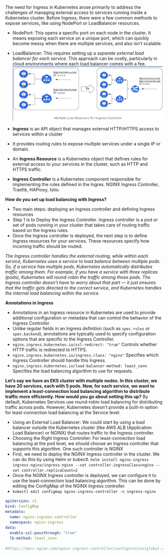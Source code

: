The need for Ingress in Kubernetes arose primarily to address the challenges of managing external access to services running inside a Kubernetes cluster. Before Ingress, there were a few common methods to expose services, like using NodePort or LoadBalancer resources. 
- NodePort: This opens a specific port on each node in the cluster. It means exposing each service on a unique port, which can quickly become messy when there are multiple services, and also isn’t scalable.
- LoadBalancer: This requires setting up a *separate external load balancer for each service*. This approach can be costly, particularly in cloud environments where each load balancer comes with a fee.
![Ingress1](https://github.com/nawab312/Kubernetes/blob/main/Images/Ingress1.png)

- **Ingress** is an API object that manages external HTTP/HTTPS access to services within a cluster
- It provides routing rules to expose multiple services under a single IP or domain.
- An **Ingress Resource** is a Kubernetes object that defines rules for external access to your services in the cluster, such as HTTP and HTTPS traffic.
- **Ingress Controller** is a Kubernetes component responsible for implementing the rules defined in the Ingres. NGINX Ingress Controller, Traefik, HAProxy, Istio.

**How do you set up load balancing with Ingress?**
- Two main steps: deploying an Ingress controller and defining Ingress resources
- Step 1 is to Deploy the Ingress Controller. Ingress controller is a pod or set of pods running in your cluster that takes care of routing traffic based on the Ingress rules.
- Once the Ingress controller is deployed, the next step is to define Ingress resources for your services. These resources specify how incoming traffic should be routed.

*The Ingress controller handles the external routing, while within each service, Kubernetes uses a service to load balance between multiple pods. So, if a service has multiple pods, Kubernetes automatically distributes traffic among them.
For example, if you have a service with three replicas (pods), Kubernetes will round-robin the traffic among those pods. The Ingress controller doesn’t have to worry about that part — it just ensures that the traffic gets directed to the correct service, and Kubernetes handles the internal load balancing within the service.*

**Annotations in Ingress**
- Annotations in an Ingress resource in Kubernetes are used to provide additional configuration or metadata that can control the behavior of the Ingress Controller 
- Unlike regular fields in an Ingress definition (such as `spec.rules` or `spec.backend`), annotations are typically used to specify configuration options that are specific to the Ingress Controller.
- `nginx.ingress.kubernetes.io/ssl-redirect: "true"` Controls whether HTTP traffic is redirected to HTTPS.
- `nginx.ingress.kubernetes.io/ingress.class: "nginx"` Specifies which Ingress Controller should handle this Ingress.
- `nginx.ingress.kubernetes.io/load-balancer-method: least_conn` Specifies the load balancing algorithm to use for requests.

**Let’s say we have an EKS cluster with multiple nodes. In this cluster, we have 20 services, each with 5 pods. Now, for each service, we want to implement a least-connection load balancing algorithm to distribute traffic more efficiently. How would you go about setting this up?**
By default, Kubernetes Services use round-robin load balancing for distributing traffic across pods. However, Kubernetes doesn't provide a built-in option for least-connection load balancing at the Service level.
- Using an External Load Balancer: We could start by using a load balancer outside the Kubernetes cluster (like AWS ALB (Application Load Balancer) or NGINX) that routes traffic to the Ingress controller.
- Choosing the Right Ingress Controller: For least-connection load balancing at the pod level, we should choose an Ingress controller that supports this algorithm. One such controller is NGINX
- First, we need to deploy the NGINX Ingress controller in the cluster. We can do this by using Helm or kubectl. `helm install nginx-ingress ingress-nginx/ingress-nginx --set controller.ingressClass=nginx --set controller.replicaCount=2`
- Once the NGINX Ingress controller is deployed, we can configure it to use the least-connection load balancing algorithm. This can be done by editing the ConfigMap of the NGINX Ingress controller.
- `kubectl edit configmap nginx-ingress-controller -n ingress-nginx`
```yaml
apiVersion: v1
kind: ConfigMap
metadata:
  name: nginx-ingress-controller
  namespace: nginx-ingress
data:
  enable-ssl-passthrough: "true"
  lb-method: least_conn

#https://docs.nginx.com/nginx-ingress-controller/configuration/global-configuration/configmap-resource/
```



